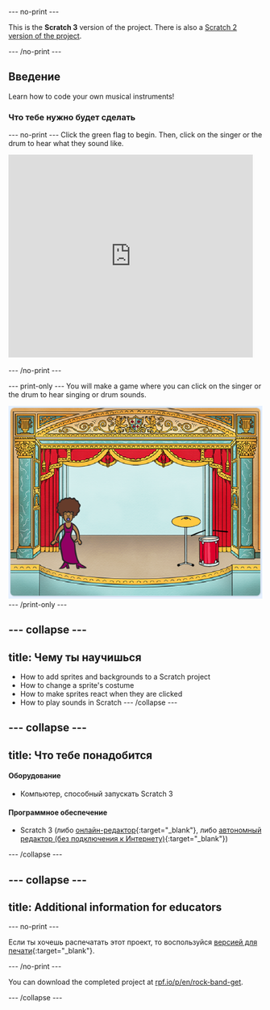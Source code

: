 \--- no-print \---

This is the **Scratch 3** version of the project. There is also a [Scratch 2 version of the project](https://projects.raspberrypi.org/en/projects/rock-band-scratch2).

\--- /no-print \---

## Введение

Learn how to code your own musical instruments!

### Что тебе нужно будет сделать

\--- no-print \--- Click the green flag to begin. Then, click on the singer or the drum to hear what they sound like.

<div class="scratch-preview">
  <iframe allowtransparency="true" width="485" height="402" src="https://scratch.mit.edu/projects/embed/276872220/?autostart=false" frameborder="0" scrolling="no"></iframe>
</div>

\--- /no-print \---

\--- print-only \--- You will make a game where you can click on the singer or the drum to hear singing or drum sounds.

![game screenshot](images/demo.png) \--- /print-only \---

## \--- collapse \---

## title: Чему ты научишься

+ How to add sprites and backgrounds to a Scratch project
+ How to change a sprite's costume
+ How to make sprites react when they are clicked
+ How to play sounds in Scratch \--- /collapse \---

## \--- collapse \---

## title: Что тебе понадобится

#### Оборудование

+ Компьютер, способный запускать Scratch 3

#### Программное обеспечение

+ Scratch 3 (либо [онлайн-редактор](http://rpf.io/scratchon){:target="_blank"}, либо [автономный редактор (без подключения к Интернету)](http://rpf.io/scratchoff){:target="_blank"})

\--- /collapse \---

## \--- collapse \---

## title: Additional information for educators

\--- no-print \---

Если ты хочешь распечатать этот проект, то воспользуйся [версией для печати](https://projects.raspberrypi.org/en/projects/rock-band/print){:target="_blank"}.

\--- /no-print \---

You can download the completed project at [rpf.io/p/en/rock-band-get](http://rpf.io/p/en/rock-band-get).

\--- /collapse \---